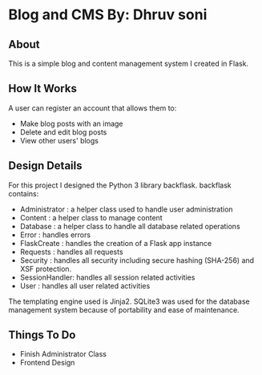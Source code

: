 # Blog and CMS By: Dhruv soni

## About

This is a simple blog and content management system I created in Flask.

## How It Works

A user can register an account that allows them to:

- Make blog posts with an image
- Delete and edit blog posts
- View other users' blogs

## Design Details

For this project I designed the Python 3 library backflask. backflask contains:

- Administrator : a helper class used to handle user administration
- Content : a helper class to manage content
- Database : a helper class to handle all database related operations
- Error : handles errors
- FlaskCreate : handles the creation of a Flask app instance
- Requests : handles all requests
- Security : handles all security including secure hashing (SHA-256) and XSF protection.
- SessionHandler: handles all session related activities
- User : handles all user related activities

The templating engine used is Jinja2. SQLite3 was used for the database management system because of portability and ease of maintenance.

## Things To Do

- Finish Administrator Class
- Frontend Design
